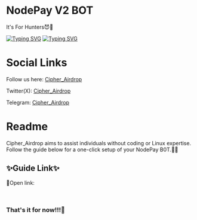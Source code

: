 # NodePay V2 BOT
It's For Hunters😈👿

[![Typing SVG](https://readme-typing-svg.demolab.com/?lines=Node+Pay+B0T+)](https://git.io/typing-svg)
[![Typing SVG](https://readme-typing-svg.demolab.com/?lines=By+Cipher_Airdrop)](https://git.io/typing-svg)

<h1>Social Links</h1>

Follow us here: [Cipher_Airdrop](https://linktr.ee/cadrop)

Twitter(X): [Cipher_Airdrop](https://x.com/cipher_airdrop)

Telegram: [Cipher_Airdrop](https://t.me/+tFmYJSANTD81MzE1)


<h1>Readme</h1>
Cipher_Airdrop aims to assist individuals without coding or Linux expertise. Follow the guide below for a one-click setup of your NodePay B0T.👏😒

<h2>✨Guide Link✨</h2>
<p>🔷Open link: </p><br>

<h3>That's it for now!!!👿</h3>
